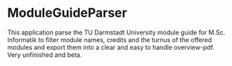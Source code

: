 # ModuleGuideParser
This application parse the TU Darmstadt University module guide for M.Sc. Informatik to filter module names, credits and the turnus of the offered modules and export them into a clear and easy to handle overview-pdf. Very unfinished and beta.

